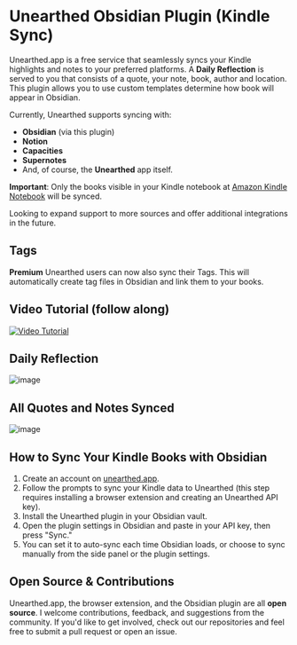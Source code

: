 # Unearthed Obsidian Plugin (Kindle Sync)

Unearthed.app is a free service that seamlessly syncs your Kindle highlights and notes to your preferred platforms.
A **Daily Reflection** is served to you that consists of a quote, your note, book, author and location. This plugin allows you to use custom templates determine how book will appear in Obsidian.

Currently, Unearthed supports syncing with:

- **Obsidian** (via this plugin)
- **Notion**
- **Capacities**
- **Supernotes**
- And, of course, the **Unearthed** app itself.

**Important**: Only the books visible in your Kindle notebook at [Amazon Kindle Notebook](https://read.amazon.com/notebook) will be synced.

Looking to expand support to more sources and offer additional integrations in the future.

## Tags

**Premium** Unearthed users can now also sync their Tags. This will automatically create tag files in Obsidian and link them to your books.

## Video Tutorial (follow along)

[![Video Tutorial](https://img.youtube.com/vi/uilUlt4wRVs/maxresdefault.jpg)](https://www.youtube.com/watch?v=uilUlt4wRVs)

## Daily Reflection

![image](https://github.com/user-attachments/assets/e0bb8af3-1d8c-4037-a38a-89a339b371f4)

## All Quotes and Notes Synced

![image](https://github.com/user-attachments/assets/50bd5fc9-c13e-4c8c-86db-ddba0a88a4cd)

## How to Sync Your Kindle Books with Obsidian

1. Create an account on [unearthed.app](https://unearthed.app).
2. Follow the prompts to sync your Kindle data to Unearthed (this step requires installing a browser extension and creating an Unearthed API key).
3. Install the Unearthed plugin in your Obsidian vault.
4. Open the plugin settings in Obsidian and paste in your API key, then press "Sync."
5. You can set it to auto-sync each time Obsidian loads, or choose to sync manually from the side panel or the plugin settings.

## Open Source & Contributions

Unearthed.app, the browser extension, and the Obsidian plugin are all **open source**. I welcome contributions, feedback, and suggestions from the community. If you'd like to get involved, check out our repositories and feel free to submit a pull request or open an issue.
